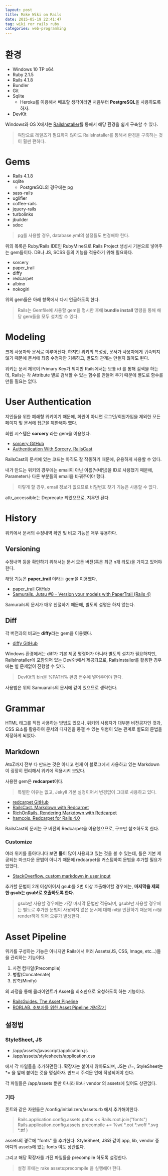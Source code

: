 ```yaml
---
layout: post
title: Make Wiki on Rails
date: 2015-05-19 22:41:47
tag: wiki ror rails ruby
categories: web-programming
---
```


# 환경
 - Windows 10 TP x64
 - Ruby 2.1.5
 - Rails 4.1.8
 - Bundler
 - Git
 - Sqlite
	 - Heroku를 이용해서 배포할 생각이라면 처음부터 **PostgreSQL**을 사용하도록 하자.
 - DevKit

Windows와 OS X에서는 [RailsInstaller](http://railsinstaller.org/en)를 통해서 해당 환경을 쉽게 구축할 수 있다.

> 여담으로 레일즈가 필요하지 않아도 RailsInstaller를 통해서 환경을 구축하는 것이 훨씬 편하다.

# Gems
 - Rails 4.1.8
 - sqlite
	 - PostgreSQL의 경우에는 pg
 - sass-rails
 - uglifier
 - coffee-rails
 - jquery-rails
 - turbolinks
 - jbuilder
 - sdoc

> pg를 사용할 경우, database.yml의 설정들도 변경해야 한다.

위의 목록은 Ruby/Rails IDE인 RubyMine으로 Rails Project 생성시 기본으로 넣어주는 gem들이다. DB나 JS, SCSS 등의 기능을 적용하기 위해 필요하다.

 - sorcery
 - paper_trail
 - diffy
 - redcarpet
 - albino
 - nokogiri

위의 gem들은 아래 항목에서 다시 언급하도록 한다.

> Rails는 Gemfile에 사용할 gem을 명시한 후에 **bundle install** 명령을 통해 해당 gem들을 모두 설치할 수 있다.

# Modeling
크게 사용자와 문서로 이루어진다. 하지만 위키의 특성상, 문서가 사용자에게 귀속되지 않기 때문에 문서에 최종 수정자만 기록하고, 별도의 관계는 만들지 않아도 된다.

위키는 문서 제목이 Primary Key가 되지만 Rails에서는 보통 id 를 통해 검색을 하는데, Rails는 각 Attribute 별로 검색할 수 있는 함수를 만들어 주기 때문에 별도로 함수를 만들 필요는 없다.

# User Authentication
지인들을 위한 폐쇄형 위키이기 때문에, 회원이 아니면 로그인/회원가입을 제외한 모든 페이지 및 문서에 접근을 제한해야 했다.

회원 시스템은 **sorcery** 라는 gem을 이용했다.

 - [sorcery GitHub](https://github.com/NoamB/sorcery)
 - [Authentication With Sorcery. RailsCast](http://railscasts.com/episodes/283-authentication-with-sorcery)

RailsCast의 문서에 있는 코드는 아직도 잘 작동하기 때문에, 유용하게 사용할 수 있다.

내가 만드는 위키의 경우에는 email이 아닌 이름(닉네임)을 ID로 사용했기 때문에, Parameter나 다른 부분들의 email을 바꿔주어야 했다.

> 이렇게 할 경우, email 정보가 없으므로 비밀번호 찾기 기능은 사용할 수 없다.

attr_accessible는 Deprecate 되었으므로, 지우면 된다.

# History
위키에서 문서의 수정내역 확인 및 비교 기능은 매우 유용하다. 

## Versioning
수정내역 등을 확인하기 위해서는 문서 모든 버전(혹은 최근 n개 라도)을 가지고 있어야 한다.

해당 기능은 **paper_trail** 이라는 gem을 이용했다.

 - [paper_trail GitHub](https://github.com/airblade/paper_trail)
 - [Samurails. Jutsu #8 – Version your models with PaperTrail (Rails 4)](http://samurails.com/gems/papertrail/)

Samurails의 문서가 매우 친절하기 때문에, 별도의 설명은 하지 않는다.

## Diff
각 버전과의 비교는 **diffy**라는 gem을 이용했다.

 - [diffy GitHub](https://github.com/samg/diffy)

Windows 환경에서는 diff가 기본 제공 명령어가 아니라 별도의 설치가 필요하지만, RailsInstaller에 포함되어 있는 DevKit에서 제공되므로, RailsInstaller를 활용한 경우에는 별 문제없이 진행할 수 있다.

> DevKit의 bin을 %PATH% 환경 변수에 넣어주어야 한다.

사용법은 위의 Samuarails의 문서에 같이 있으므로 생략한다.

# Grammar
HTML 태그를 직접 사용하는 방법도 있으나, 위키의 사용자가 대부분 비전공자인 것과, CSS 요소를 활용하여 문서의 디자인을 뭉갤 수 있는 위험이 있는 관계로 별도의 문법을 제정하게 되었다.

## Markdown
AtoZ까지 전부 다 만드는 것은 아니고 현재 이 블로그에서 사용하고 있는 Markdown이 굉장히 편리해서 위키에 적용시켜 보았다.

사용한 gem은 **redcarpet**이다.

> 특별한 이유는 없고, Jekyll 기본 설정이어서 변경없이 그대로 사용하고 있다.

 - [redcarpet GitHub](https://github.com/vmg/redcarpet)
 - [RailsCast. Markdown with Redcarpet](http://railscasts.com/episodes/272-markdown-with-redcarpet)
 - [RichOnRails. Rendering Markdown with Redcarpet](http://richonrails.com/articles/rendering-markdown-with-redcarpet)
 - [hamcois. Redcarpet for Rails 4.0](http://www.hamcois.com/articles/4)

RailsCast의 문서는 구 버전의 Redcarpet을 이용했으므로, 구조만 참조하도록 한다.

### Customize ###
여러 위키를 돌아다니다 보면 **틀**이 많이 사용되고 있는 것을 볼 수 있는데, 틀은 기본 제공되는 마크다운 문법이 아니기 때문에 redcarpet을 커스텀하여 문법을 추가할 필요가 있었다.

 - [StackOverflow. custom markdown in user input](http://stackoverflow.com/questions/14741197/custom-markdown-in-user-input)

추가할 문법이 2개 이상이어서 gsub를 2번 이상 호출해야할 경우에는, **마지막을 제외한 gsub는 gsub!로 호출하도록 한다.** 

> gsub만 사용할 경우에는 가장 마지막 문법만 적용되며, gsub!만 사용할 경우에는 별도로 추가한 문법이 사용되지 않은 문서에 대해 nil을 반환하기 때문에 nil을 render하게 되어 오류가 발생한다.

# Asset Pipeline #
위키를 구성하는 기능은 아니지만 Rails에서 여러 Assets(JS, CSS, Image, etc...)들을 관리하는 기능이다. 

1. 사전 컴파일(Precompile)
2. 병합(Concatenate)
3. 압축(Minify)

의 과정을 통해 클라이언트가 Asset을 최소한으로 요청하도록 하는 기능이다.

 - [RailsGuides. The Asset Pipeline](http://guides.rubyonrails.org/asset_pipeline.html)
 - [RORLAB. 초보자를 위한 Asset Pipeline 개념잡기](http://rorlab.org/rblogs/152)

## 설정법 ##
### StyleSheet, JS ###
 - /app/assets/javascript/application.js
 - /app/assets/stylesheets/application.css

에서 각 파일들을 추가하면된다. 확장자는 붙이지 않아도되며, JS는 //=, StyleSheet는 *= 을 앞에 붙이는 것을 명심하자. 반드시 주석문 안에 작성되어야 한다.

각 파일들은 /app/assets 뿐만 아니라 lib나 vendor 의 assets에 있어도 상관없다.

### 기타 ###
폰트와 같은 자원들은 /config/initializers/assets.rb 에서 추가해야한다.

> Rails.application.config.assets.paths << Rails.root.join("fonts")
> Rails.application.config.assets.precompile += %w( *.eot *.woff *.svg *.ttf )

assets의 경로에 "fonts" 를 추가한다. StyleSheet, JS와 같이 app, lib, vendor 중 어디의 assets에 있는 fonts 여도 상관없다.

그리고 해당 확장자를 가진 파일들을 precompile 하도록 설정한다.

> 설정 후에는 rake assets:precompile 을 실행해야 한다.








